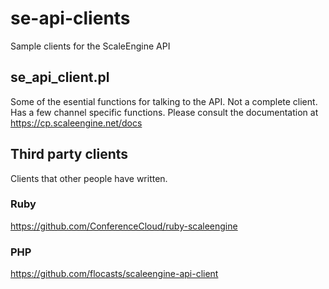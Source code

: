 # se-api-clients
Sample clients for the ScaleEngine API

## se_api_client.pl
Some of the esential functions for talking to the API.  Not a complete client.
Has a few channel specific functions.
Please consult the documentation at https://cp.scaleengine.net/docs

## Third party clients
Clients that other people have written.

### Ruby
https://github.com/ConferenceCloud/ruby-scaleengine

### PHP
https://github.com/flocasts/scaleengine-api-client
